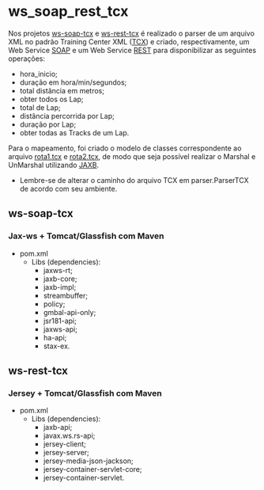 # ws_soap_rest_tcx

Nos projetos [ws-soap-tcx](ws-soap-tcx) e [ws-rest-tcx](ws-rest-tcx) é realizado o parser de um arquivo XML no padrão Training Center XML ([TCX](https://en.wikipedia.org/wiki/Training_Center_XML)) e criado, respectivamente, um Web Service [SOAP](https://en.wikipedia.org/wiki/SOAP) e um Web Service [REST](https://en.wikipedia.org/wiki/REST) para disponibilizar as seguintes operações:

- hora_inicio;
- duração em hora/min/segundos;
- total distância em metros;
- obter todos os Lap;
- total de Lap;
- distância percorrida por Lap;
- duração por Lap;
- obter todas as Tracks de um Lap.

Para o mapeamento, foi criado o modelo de classes correspondente ao arquivo [rota1.tcx](rota1.tcx) e [rota2.tcx](rota2.tcx), de modo que seja possível realizar o Marshal e UnMarshal utilizando [JAXB](https://en.wikipedia.org/wiki/Java_Architecture_for_XML_Binding).

* Lembre-se de alterar o caminho do arquivo TCX em parser.ParserTCX de acordo com seu ambiente.

## ws-soap-tcx

### Jax-ws + Tomcat/Glassfish com Maven

- pom.xml
	- Libs (dependencies):
		- jaxws-rt;
		- jaxb-core;
		- jaxb-impl;
		- streambuffer;
		- policy;
		- gmbal-api-only;
		- jsr181-api;
		- jaxws-api;
		- ha-api;
		- stax-ex.
		
## ws-rest-tcx

### Jersey + Tomcat/Glassfish com Maven

- pom.xml
	- Libs (dependencies):
		- jaxb-api;
		- javax.ws.rs-api;
		- jersey-client;
		- jersey-server;
		- jersey-media-json-jackson;
		- jersey-container-servlet-core;
		- jersey-container-servlet.
